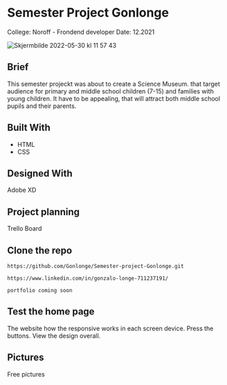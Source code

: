 # Semester Project Gonlonge


College: Noroff - Frondend developer
Date: 12.2021

![Skjermbilde 2022-05-30 kl  11 57 43](https://user-images.githubusercontent.com/89197537/170968226-79830956-590b-46ab-a680-942cc7ccfbe0.png)


## Brief
This semester projeckt was about to create a Science Museum. that target audience for primary and middle school children (7-15) and families with young children. It have to be appealing, that will attract both middle school pupils and their parents.


## Built With

- HTML
- CSS

## Designed With

Adobe XD

## Project planning

Trello Board

## Clone the repo

```
https://github.com/Gonlonge/Semester-project-Gonlonge.git
```

```
https://www.linkedin.com/in/gonzalo-longe-711237191/
```

```portfolio coming soon```

## Test the home page

The website how the responsive works in each screen device.
Press the buttons.
View the design overall.


## Pictures

Free pictures

